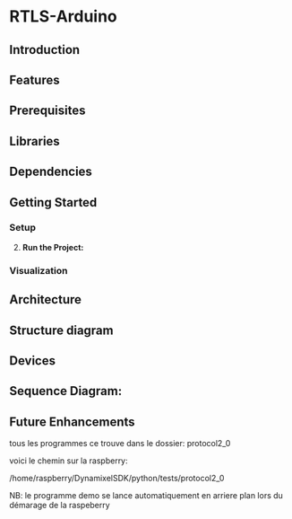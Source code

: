 # RTLS-Arduino

## Introduction

## Features


## Prerequisites

## Libraries

## Dependencies

## Getting Started

### Setup

2. **Run the Project:**


### Visualization

## Architecture

## Structure diagram 

## Devices


## Sequence Diagram:


## Future Enhancements



tous les programmes ce trouve dans le dossier: protocol2_0

voici le chemin sur la raspberry:

/home/raspberry/DynamixelSDK/python/tests/protocol2_0


NB: le programme demo se lance automatiquement en arriere plan lors
du démarage de la raspeberry
